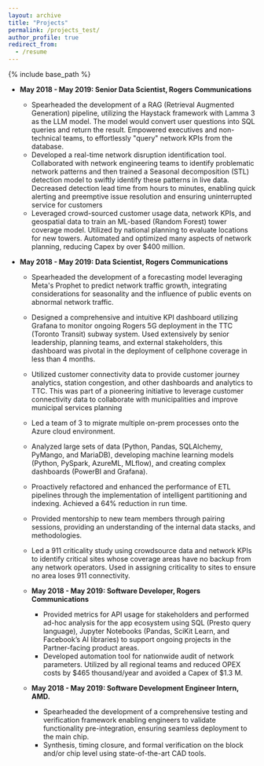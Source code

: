 ```yaml
---
layout: archive
title: "Projects"
permalink: /projects_test/
author_profile: true
redirect_from:
  - /resume
---
```


{% include base_path %}



* **May 2018 - May 2019: Senior Data Scientist, Rogers Communications**
  * Spearheaded the development of a RAG (Retrieval Augmented Generation) pipeline, utilizing the Haystack framework with Lamma 3 as the LLM model. The model would convert user questions into SQL queries and return the result. Empowered executives and non-technical teams, to effortlessly "query" network KPIs from the database.
  * Developed a real-time network disruption identification tool. Collaborated with network engineering teams to identify problematic network patterns and then trained a Seasonal decomposition (STL) detection model to swiftly identify these patterns in live data. Decreased detection lead time from hours to minutes, enabling quick alerting and preemptive issue resolution and ensuring uninterrupted service for customers
  * Leveraged crowd-sourced customer usage data, network KPIs, and geospatial data to train an ML-based (Random Forest) tower coverage model. Utilized by national planning to evaluate locations for new towers. Automated and optimized many aspects of network planning, reducing Capex by over $400 million.

* **May 2018 - May 2019: Data Scientist, Rogers Communications**
  * Spearheaded the development of a forecasting model leveraging Meta's Prophet to predict network traffic growth, integrating considerations for seasonality and the influence of public events on abnormal network traffic.
  * Designed a comprehensive and intuitive KPI dashboard utilizing Grafana to monitor ongoing Rogers 5G deployment in the TTC (Toronto Transit) subway system. Used extensively by senior leadership, planning teams, and external stakeholders, this dashboard was pivotal in the deployment of cellphone coverage in less than 4 months. 
  * Utilized customer connectivity data to provide customer journey analytics, station congestion, and other dashboards and analytics to TTC. This was part of a pioneering initiative to leverage customer connectivity data to collaborate with municipalities and improve municipal services planning
  *  Led a team of 3 to migrate multiple on-prem processes onto the Azure cloud environment. 
  * Analyzed large sets of data (Python, Pandas, SQLAlchemy, PyMango, and MariaDB), developing machine learning models (Python, PySpark, AzureML, MLflow), and creating complex dashboards (PowerBI and Grafana). 
  * Proactively refactored and enhanced the performance of ETL pipelines through the implementation of intelligent partitioning and indexing. Achieved a 64% reduction in run time.
  *  Provided mentorship to new team members through pairing sessions, providing an understanding of the internal data stacks, and methodologies.
  * Led a 911 criticality study using crowdsource data and network KPIs to identify critical sites whose coverage areas have no backup from any network operators. Used in assigning criticality to sites to ensure no area loses 911 connectivity. 


  * **May 2018 - May 2019: Software Developer, Rogers Communications**
    * Provided metrics for API usage for stakeholders and performed ad-hoc analysis for the app ecosystem using SQL (Presto query
language), Jupyter Notebooks (Pandas, SciKit Learn, and Facebook’s AI libraries) to support ongoing projects in the
Partner-facing product areas.
    * Developed automation tool for nationwide audit of network parameters. Utilized by all regional teams and reduced OPEX costs by $465 thousand/year and avoided a Capex of $1.3 M. 


  * **May 2018 - May 2019: Software Development Engineer Intern, AMD.**
    * Spearheaded the development of a comprehensive testing and verification framework enabling engineers to validate functionality pre-integration, ensuring seamless deployment to the main chip.
    * Synthesis, timing closure, and formal verification on the block and/or chip level using state-of-the-art CAD tools.
 